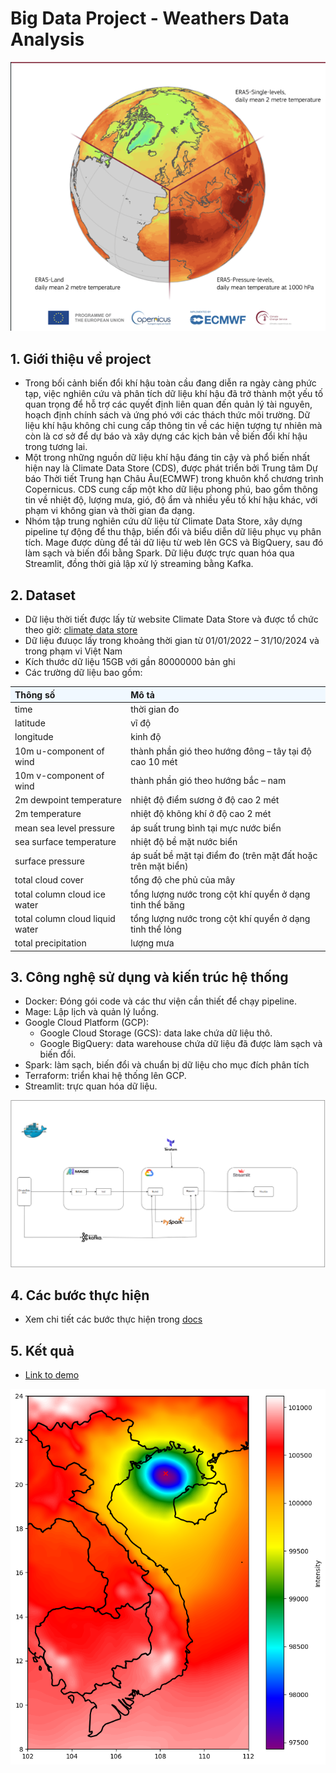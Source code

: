 # Big Data Project - Weathers Data Analysis
![](docs/weather.png)
## 1. Giới thiệu về project
- Trong bối cảnh biến đổi khí hậu toàn cầu đang diễn ra ngày càng phức tạp, việc nghiên cứu và phân tích dữ liệu khí hậu đã trở thành một yếu tố quan trọng để hỗ trợ các quyết định liên quan đến quản lý tài nguyên, hoạch định chính sách và ứng phó với các thách thức môi trường. Dữ liệu khí hậu không chỉ cung cấp thông tin về các hiện tượng tự nhiên mà còn là cơ sở để dự báo và xây dựng các kịch bản về biến đổi khí hậu trong tương lai.
- Một trong những nguồn dữ liệu khí hậu đáng tin cậy và phổ biến nhất hiện nay là Climate Data Store (CDS), được phát triển bởi Trung tâm Dự báo Thời tiết Trung hạn Châu Âu(ECMWF) trong khuôn khổ chương trình Copernicus. CDS cung cấp một kho dữ liệu phong phú, bao gồm thông tin về nhiệt độ, lượng mưa, gió, độ ẩm và nhiều yếu tố khí hậu khác, với phạm vi không gian và thời gian đa dạng. 
- Nhóm tập trung nghiên cứu dữ liệu từ Climate Data Store, xây dựng pipeline tự động để thu thập, biến đổi và biểu diễn dữ liệu phục vụ phân tích. Mage được dùng để tải dữ liệu từ web lên GCS và BigQuery, sau đó làm sạch và biến đổi bằng Spark. Dữ liệu được trực quan hóa qua Streamlit, đồng thời giả lập xử lý streaming bằng Kafka.
## 2. Dataset
- Dữ liệu thời tiết được lấy từ website Climate Data Store và được tổ chức theo giờ: [climate data store](https://cds.climate.copernicus.eu/datasets/reanalysis-era5-single-levels)
- Dữ liệu đưuọc lấy trong khoảng thời gian từ 01/01/2022 – 31/10/2024 và trong phạm vi Việt Nam
- Kích thước dữ liệu 15GB với gần 80000000 bản ghi
- Các trường dữ liệu bao gồm:
<table>
  <thead>
    <tr style="background-color: #f0f8ff; text-align: left;">
      <th><strong>Thông số</strong></th>
      <th><strong>Mô tả</strong></th>
    </tr>
  </thead>
  <tbody>
    <tr>
      <td>time</td>
      <td>thời gian đo</td>
    </tr>
    <tr>
      <td>latitude</td>
      <td>vĩ độ</td>
    </tr>
    <tr>
      <td>longitude</td>
      <td>kinh độ</td>
    </tr>
    <tr>
      <td>10m u-component of wind</td>
      <td>thành phần gió theo hướng đông – tây tại độ cao 10 mét</td>
    </tr>
    <tr>
      <td>10m v-component of wind</td>
      <td>thành phần gió theo hướng bắc – nam</ tại độ cao 10 mét</td>
    </tr>
    <tr>
      <td>2m dewpoint temperature</td>
      <td>nhiệt độ điểm sương ở độ cao 2 mét</td>
    </tr>
    <tr>
      <td>2m temperature</td>
      <td>nhiệt độ không khí ở độ cao 2 mét</td>
    </tr>
    <tr>
      <td>mean sea level pressure</td>
      <td>áp suất trung bình tại mực nước biển</td>
    </tr>
    <tr>
      <td>sea surface temperature</td>
      <td>nhiệt độ bề mặt nước biển</td>
    </tr>
    <tr>
      <td>surface pressure</td>
      <td>áp suất bề mặt tại điểm đo (trên mặt đất hoặc trên mặt biển)</td>
    </tr>
    <tr>
      <td>total cloud cover</td>
      <td>tổng độ che phủ của mây</td>
    </tr>
    <tr>
      <td>total column cloud ice water</td>
      <td>tổng lượng nước trong cột khí quyển ở dạng tinh thể băng</td>
    </tr>
    <tr>
      <td>total column cloud liquid water</td>
      <td>tổng lượng nước trong cột khí quyển ở dạng tinh thể lỏng</td>
    </tr>
    <tr>
      <td>total precipitation</td>
      <td>lượng mưa</td>
    </tr>
  </tbody>
</table>

## 3. Công nghệ sử dụng và kiến trúc hệ thống

- Docker: Đóng gói code và các thư viện cần thiết để chạy pipeline.
- Mage: Lập lịch và quản lý luồng.
- Google Cloud Platform (GCP):
   - Google Cloud Storage (GCS): data lake chứa dữ liệu thô.
   - Google BigQuery: data warehouse chứa dữ liệu đã được làm sạch và biến đổi.
- Spark: làm sạch, biến đổi và chuẩn bị dữ liệu cho mục đích phân tích
- Terraform: triển khai hệ thống lên GCP.
- Streamlit: trực quan hóa dữ liệu.

![](docs/Kientructongquan.png)
## 4. Các bước thực hiện
 - Xem chi tiết các bước thực hiện trong [docs](./reproduce.md)
## 5. Kết quả
- [Link to demo](link)

![](docs/review.png)
